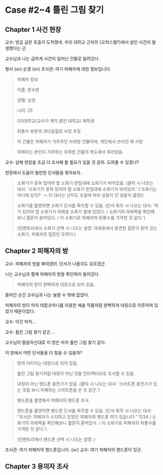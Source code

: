 # Case #2~4 틀린 그림 찾기 

## Chapter 1 사건 현장

교수: 방금 급한 호출이 도착했네. 우리 대학교 근처의 {오피스텔?}에서 살인 사건이 발생했다는 군.

교수님과 나는 급하게 사건이 일어난 건물로 달려갔다.

형사 {or} 순경 {or} 조사관: 여기 피해자에 대한 정보입니다.

>피해자 정보
>
>이름: 한수한
>
>성별: 남성
>
>나이: 25
>
>OO대학교(교수가 재직 중인 대학교) 재학생
>
>뒤통수 부분의 과다출혈로 사망 추정
>
>이 건물은 피해자가 거주하던 자취방 건물이며, 계단에서 쓰러진 채 사망

>피해자는 본인이 거주하는 자취방 건물의 복도에서 죽어있음.

교수: 살해 현장을 조금 더 조사해 볼 필요가 있을 것 같아. 도와줄 수 있겠나?

현장에서 도움이 될만한 단서들을 찾아보자.

>소화기가 꽂혀 있어야 할 소화기 받침대에 소화기가 비어있음. (클릭 시 나오는 대사: '소화기가 꽂혀 있어야 할 소화기 받침대에 소화기가 비어있어.' ('소화기는 어디에 있지?' -> 이 대사는 난이도 조절에 따라 넣을지 안 넣을지 결정))
>
>소화기를 촬영하면 소화기 단서를 획득할 수 있음. (단서 획득 시 나오는 대사: '여기 있어야 할 소화기가 아래층 소화기 옆에 있었다. / 소화기의 아래쪽을 확인해보니 혈흔이 묻어있다. / 이 소화기로 피해자의 뒤통수를 가격한 것 같다.')
>
>(인벤토리에서 소화기 선택 시 나오는 설명: 아래층에서 발견한 혈흔이 묻어 있는 소화기. 피해자의 혈흔인 듯하다.)





## Chapter 2 피해자의 방

교수: 피해자의 방을 봐야겠어. 단서가 나올지도 모르겠군.

나는 교수님과 함께 피해자의 방을 확인하러 들어갔다.

>피해자의 방이 완벽하게 대칭으로 되어 있음.

들어간 순간 교수님과 나는 놀랄 수 밖에 없었다.

피해자의 방이 마치 데칼코마니를 이용한 예술 작품처럼 완벽하게 대칭으로 이루어져 있었기 때문이었다.

교수: 이건 마치...

교수: 틀린 그림 찾기 같군...

교수님이 말씀하신대로 이 방은 마치 틀린 그림 찾기 같다.

이 방에서 어떤 단서들을 더 찾을 수 있을까?

> 방의 이미지는 대칭으로 되어 있음.
>
> 틀린 그림 찾기처럼 대칭이 아닌 것을 인터렉티브로 조사할 수 있음.
>
> 대칭이 아닌 핸드폰 충전기가 있음. (클릭 시 나오는 대사: '스마트폰 충전기가 있는 것을 보니 피해자는 스마트폰을 쓴 것 같군.')
>
> 핸드폰을 촬영해서 피해자의 핸드폰 조사
>
> 핸드폰을 촬영하면 핸드폰 단서를 획득할 수 있음. (단서 획득 시 나오는 대사: "조사관: 피해자가 소지하고 있었던 피해자의 핸드폰 여기 있습니다."    1234        / 소화기의 아래쪽을 확인해보니 혈흔이 묻어있다. / 이 소화기로 피해자의 뒤통수를 가격한 것 같다.')
>
> (인벤토리에서 핸드폰 선택 시 나오는 설명: )

조사관: 여기 피해자의 핸드폰입니다. {or} 교수: 여기 피해자의 핸드폰이 있군.







## Chapter 3 용의자 조사

